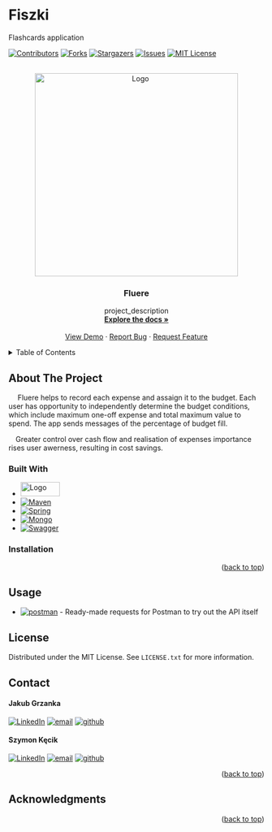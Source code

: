 # Fiszki
Flashcards application

<!-- Improved compatibility of back to top link: See: https://github.com/othneildrew/Best-README-Template/pull/73 -->
<a name="readme-top"></a>
<!--
*** Thanks for checking out the Best-README-Template. If you have a suggestion
*** that would make this better, please fork the repo and create a pull request
*** or simply open an issue with the tag "enhancement".
*** Don't forget to give the project a star!
*** Thanks again! Now go create something AMAZING! :D
-->



<!-- PROJECT SHIELDS -->
<!--
*** I'm using markdown "reference style" links for readability.
*** Reference links are enclosed in brackets [ ] instead of parentheses ( ).
*** See the bottom of this document for the declaration of the reference variables
*** for contributors-url, forks-url, etc. This is an optional, concise syntax you may use.
*** https://www.markdownguide.org/basic-syntax/#reference-style-links
-->
[![Contributors][contributors-shield]][contributors-url]
[![Forks][forks-shield]][forks-url]
[![Stargazers][stars-shield]][stars-url]
[![Issues][issues-shield]][issues-url]
[![MIT License][license-shield]][license-url]




<!-- PROJECT LOGO -->
<br />
<div align="center">
  <a href="https://github.com/Heistrack/Fluere">
    <img src="images/FLUERE.png" alt="Logo" width="400" height="400">
  </a>

<h3 align="center">Fluere</h3>

  <p align="center">
    project_description
    <br />
    <a href="https://github.com/Heistrack/Fluere"><strong>Explore the docs »</strong></a>
    <br />
    <br />
    <a href="https://github.com/Heistrack/Fluere">View Demo</a>
    ·
    <a href="https://github.com/Heistrack/Fluere/issues">Report Bug</a>
    ·
    <a href="https://github.com/Heistrack/Fluere/issues">Request Feature</a>
  </p>
</div>



<!-- TABLE OF CONTENTS -->
<details>
  <summary>Table of Contents</summary>
  <ol>
    <li>
      <a href="#about-the-project">About The Project</a>
      <ul>
        <li><a href="#built-with">Built With</a></li>
      </ul>
    </li>
    <li>
      <a href="#getting-started">Getting Started</a>
      <ul>
        <li><a href="#prerequisites">Prerequisites</a></li>
        <li><a href="#installation">Installation</a></li>
      </ul>
    </li>
    <li><a href="#usage">Usage</a></li>
    <li><a href="#roadmap">Roadmap</a></li>
    <li><a href="#contributing">Contributing</a></li>
    <li><a href="#license">License</a></li>
    <li><a href="#contact">Contact</a></li>
    <li><a href="#acknowledgments">Acknowledgments</a></li>
  </ol>
</details>



<!-- ABOUT THE PROJECT -->
## About The Project

&ensp;&ensp;
Fluere helps to record each expense and assaign it to the budget. Each user has opportunity to independently determine the budget conditions,
which include maximum one-off expense and total maximum value to spend. The app sends messages of the percentage of budget fill.


&ensp;&ensp;Greater control over cash flow and realisation of expenses importance rises user awerness, resulting in cost savings.




### Built With

* <a href="https://www.java.com"> <img src="images/JAVA-CA3132.svg" alt="Logo" width="77" height="28">
* [![Maven][Maven.js]][Maven-url]
* [![Spring][Spring.js]][Spring-url]
* [![Mongo][Mongo.js]][Mongo-url]
* [![Swagger][Swagger.js]][Swagger-url]


### Installation

<p align="right">(<a href="#readme-top">back to top</a>)</p>

<!-- USAGE EXAMPLES -->
## Usage
  
* [![postman][postman-shield]][postman-url]  -  Ready-made requests for Postman to try out the API itself

<!-- LICENSE -->
## License

Distributed under the MIT License. See `LICENSE.txt` for more information.

<!-- CONTACT -->
## Contact
#### Jakub Grzanka
[![LinkedIn][linkedin-shield]][linkedin-url-jg]
[![email][gmail-shield]][gmail-url-jg]
[![github][github-shield]][github-url-jg]

#### Szymon Kęcik
[![LinkedIn][linkedin-shield]][linkedin-url-sk]
[![email][gmail-shield]][gmail-url-sk]
[![github][github-shield]][github-url-sk]

<p align="right">(<a href="#readme-top">back to top</a>)</p>


<!-- ACKNOWLEDGMENTS -->
## Acknowledgments


<p align="right">(<a href="#readme-top">back to top</a>)</p>


<!-- MARKDOWN LINKS & IMAGES -->
<!-- https://www.markdownguide.org/basic-syntax/#reference-style-links -->
[contributors-shield]: https://img.shields.io/github/contributors/Heistrack/Fluere.svg?style=for-the-badge
[contributors-url]: https://github.com/Heistrack/Fluere/graphs/contributors
[forks-shield]: https://img.shields.io/github/forks/Heistrack/Fluere.svg?style=for-the-badge
[forks-url]: https://github.com/Heistrack/Fluere/network/members
[stars-shield]: https://img.shields.io/github/stars/Heistrack/Fluere.svg?style=for-the-badge
[stars-url]: https://github.com/Heistrack/Fluere/stargazers
[issues-shield]: https://img.shields.io/github/issues/Heistrack/Fluere.svg?style=for-the-badge
[issues-url]: https://github.com/Heistrack/Fluere/issues
[license-shield]: https://img.shields.io/github/license/othneildrew/Best-README-Template.svg?style=for-the-badge
[license-url]: https://github.com/Heistrack/Fluere/blob/master/LICENSE.txt
[linkedin-shield]: https://img.shields.io/badge/-LinkedIn-black.svg?style=for-the-badge&logo=linkedin&colorB=555
[linkedin-url-jg]: https://linkedin.com/in/jakubgrzanka
[linkedin-url-sk]: https://linkedin.com/in/szymon-kecik
[gmail-shield]: https://img.shields.io/badge/Gmail-D14836?style=for-the-badge&logo=gmail&logoColor=white
[gmail-url-jg]: mailto:jgrzanka@sep.gda.pl
[gmail-url-sk]: mailto:ximonq@gmail.com
[github-shield]: https://img.shields.io/badge/GitHub-100000?style=for-the-badge&logo=github&logoColor=white
[github-url-sk]: https://github.com/ximq33
[github-url-jg]: https://github.com/Heistrack
[postman-shield]: https://img.shields.io/badge/Postman-FF6C37?style=for-the-badge&logo=Postman&logoColor=white  
[postman-url]:  https://www.postman.com/grey-escape-417892/workspace/fluere/collection/26441753-0b973e4a-1882-457d-9497-5dab2a271168?action=share&creator=26441753
[product-screenshot]: images/screenshot.png
[Swagger.js]: https://img.shields.io/badge/swagger-%2385EA2D.svg?&style=for-the-badge&logo=swagger&logoColor=black
[Swagger-url]: https://validator.swagger.io/
[Maven.js]: https://img.shields.io/badge/Maven-ECE7ED?style=for-the-badge&logo=apachemaven&logoColor=CB2136
[Maven-url]: https://maven.apache.org/
[Spring.js]: https://img.shields.io/badge/Spring-6db33f?style=for-the-badge&logo=springboot&logoColor=white 
[Spring-url]: https://spring.io/
[Mongo.js]: https://img.shields.io/badge/MongoDB-00684a?style=for-the-badge&logo=mongodb&logoColor=00ed64
[Mongo-url]: https://www.mongodb.com/
